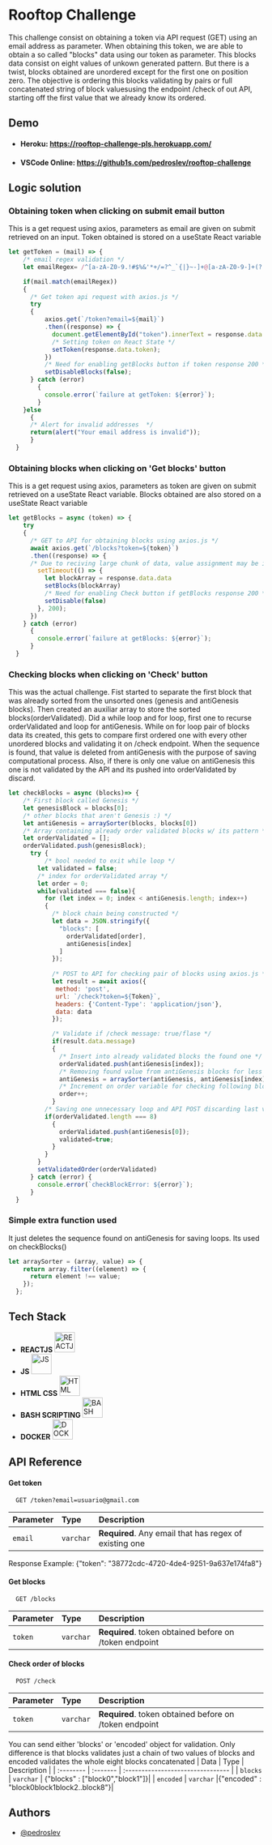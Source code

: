 # Rooftop Challenge

This challenge consist on obtaining a token via API request (GET) using an email 
address as parameter. When obtaining this token, we are able to obtain a so called
"blocks" data using our token as parameter. This blocks data consist on eight values
of unkown generated pattern. But there is a twist, blocks obtained are unordered
except for the first one on position zero. The objective is ordering this blocks
validating by pairs or full concatenated string of block valuesusing the endpoint
 /check of out API, starting off the first value that we already know its ordered.

 






## Demo

- #### Heroku: https://rooftop-challenge-pls.herokuapp.com/
- #### VSCode Online: https://github1s.com/pedroslev/rooftop-challenge

## Logic solution

### Obtaining token when clicking on submit email button
This is a get request using axios, parameters as email are given on submit retrieved
on an input. Token obtained is stored on a useState React variable
```javascript
let getToken = (mail) => {
    /* email regex validation */
    let emailRegex= /^[a-zA-Z0-9.!#$%&'*+/=?^_`{|}~-]+@[a-zA-Z0-9-]+(?:\.[a-zA-Z0-9-]+)*$/;

    if(mail.match(emailRegex))
    {
      /* Get token api request with axios.js */
      try 
      {
          axios.get(`/token?email=${mail}`)
          .then((response) => {
            document.getElementById("token").innerText = response.data.token;
            /* Setting token on React State */
            setToken(response.data.token);
          })
          /* Need for enabling getBlocks button if token response 200 */
          setDisableBlocks(false);
      } catch (error) 
        {
          console.error(`failure at getToken: ${error}`);
        }
    }else
      {
      /* Alert for invalid addresses  */
      return(alert("Your email address is invalid"));
      }
  }
```

### Obtaining blocks when clicking on 'Get blocks' button
This is a get request using axios, parameters as token are given on submit retrieved
on a useState React variable. Blocks obtained are also stored on a useState React 
variable
```javascript
let getBlocks = async (token) => {
    try 
    {
      /* GET to API for obtaining blocks using axios.js */
      await axios.get(`/blocks?token=${token}`)
      .then((response) => {
      /* Due to reciving large chunk of data, value assignment may be incomplete due to async function - needed timeout in case of internet quality issues - 2s timeout*/
        setTimeout(() => {
          let blockArray = response.data.data
          setBlocks(blockArray)
          /* Need for enabling Check button if getBlocks response 200 */
          setDisable(false)
        }, 200);
      })
    } catch (error) 
      {
        console.error(`failure at getBlocks: ${error}`);
      }
  }
```

### Checking blocks when clicking on 'Check' button
This was the actual challenge. Fist started to separate the first block that was
already sorted from the unsorted ones (genesis and antiGenesis blocks). Then created
an auxiliar array to store the sorted blocks(orderValidated). Did a while loop and
for loop, first one to recurse orderValidated and loop for antiGenesis. While on for
loop pair of blocks data its created, this gets to compare first ordered one with 
every other unordered blocks and validating it on /check endpoint. When the sequence
is found, that value is deleted from antiGenesis with the purpose of saving computational
process. Also, if there is only one value on antiGenesis this one is not validated
by the API and its pushed into orderValidated by discard.
```javascript
let checkBlocks = async (blocks)=> {
    /* First block called Genesis */
    let genesisBlock = blocks[0];
    /* other blocks that aren't Genesis :) */
    let antiGenesis = arraySorter(blocks, blocks[0])
    /* Array containing already order validated blocks w/ its pattern */
    let orderValidated = [];
    orderValidated.push(genesisBlock);
      try {
          /* bool needed to exit while loop */
        let validated = false;
        /* index for orderValidated array */
        let order = 0;
        while(validated === false){
          for (let index = 0; index < antiGenesis.length; index++) 
          {
            /* block chain being constructed */
            let data = JSON.stringify({
              "blocks": [
                orderValidated[order],
                antiGenesis[index]
              ]
            });
          
            /* POST to API for checking pair of blocks using axios.js */
            let result = await axios({
             method: 'post',
             url: `/check?token=${Token}`,
             headers: {'Content-Type': 'application/json'},
             data: data
            });

            /* Validate if /check message: true/flase */
            if(result.data.message)
            {
              /* Insert into already validated blocks the found one */
              orderValidated.push(antiGenesis[index]);
              /* Removing found value from antiGenesis blocks for less /check tries */
              antiGenesis = arraySorter(antiGenesis, antiGenesis[index]);
              /* Increment on order variable for checking following blocks on /check endpoint */
              order++;
            }
          /* Saving one unnecessary loop and API POST discarding last value on antiGenesis*/
          if(orderValidated.length === 8)
            {
              orderValidated.push(antiGenesis[0]);
              validated=true;
            }
          }
        }
        setValidatedOrder(orderValidated)
      } catch (error) {
        console.error(`checkBlockError: ${error}`);
      }
  }
```

### Simple extra function used
It just deletes the sequence found on antiGenesis for saving loops. Its used on checkBlocks()
```javascript
let arraySorter = (array, value) => {
    return array.filter((element) => {
      return element !== value;
    });
  };
```
## Tech Stack

- **REACTJS** <img src='https://img.icons8.com/ultraviolet/344/react--v2.png' alt='REACTJS' height='40'>
- **JS** <img src='https://img.icons8.com/color/344/javascript--v1.png' alt='JS' height='40'>
- **HTML CSS** <img src='https://img.icons8.com/external-flaticons-lineal-color-flat-icons/344/external-html-media-agency-flaticons-lineal-color-flat-icons.png' alt='HTML CSS' height='40'>
- **BASH SCRIPTING** <img src='https://img.icons8.com/plasticine/344/bash.png' alt='BASH' height='40'>
- **DOCKER** <img src='https://www.docker.com/wp-content/uploads/2022/03/Moby-logo.png' alt='DOCKER' height='40'>


## API Reference

#### Get token

```http
  GET /token?email=usuario@gmail.com
```

| Parameter | Type     | Description                |
| :-------- | :------- | :------------------------- |
| `email` | `varchar` | **Required**. Any email that has regex of existing one |

Response Example: {"token": "38772cdc-4720-4de4-9251-9a637e174fa8"}

#### Get blocks

```http
  GET /blocks
```

| Parameter | Type     | Description                       |
| :-------- | :------- | :-------------------------------- |
| `token`      | `varchar` | **Required**. token obtained before on /token endpoint |



#### Check order of blocks

```http
  POST /check
```

| Parameter | Type     | Description                       |
| :-------- | :------- | :-------------------------------- |
| `token`      | `varchar` | **Required**. token obtained before on /token endpoint |

You can send either 'blocks' or 'encoded' object for validation. Only difference
is that blocks validates just a chain of two values of blocks and encoded validates
the whole eight blocks concatenated
| Data | Type     | Description                       |
| :-------- | :------- | :-------------------------------- |
| `blocks`      | `varchar` | {"blocks" : ["block0","block1"]}|
| `encoded`      | `varchar` |{"encoded" : "block0block1block2..block8"}|

## Authors

- [@pedroslev](https://github.com/pedroslev)

